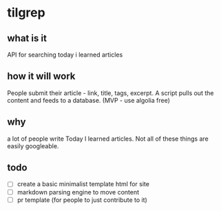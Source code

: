 # tilgrep

## what is it

API for searching today i learned articles

## how it will work

People submit their article - link, title, tags, excerpt. A script pulls out the content and feeds to a database. (MVP - use algolia free) 

## why 

a lot of people write Today I learned articles. Not all of these things are easily googleable. 

## todo

- [ ] create a basic minimalist template html for site
- [ ] markdown parsing engine to move content 
- [ ] pr template (for people to just contribute to it)
